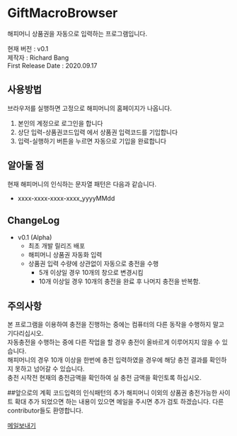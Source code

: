 # GiftMacroBrowser
해피머니 상품권을 자동으로 입력하는 프로그램입니다.

<p>
현재 버전 : v0.1<br>
제작자 : Richard Bang<br>
First Release Date : 2020.09.17<br>
</p>


## 사용방법
브라우저를 실행하면 고정으로 해피머니의 홈페이지가 나옵니다.

<ol>
  <li>본인의 계정으로 로그인을 합니다</li>
  <li>상단 입력-상품권코드입력 에서 상품권 입력코드를 기입합니다</li>
  <li>입력-실행하기 버튼을 누르면 자동으로 기입을 완료합니다</li> 
 </ol>

## 알아둘 점

현재 해피머니의 인식하는 문자열 패턴은 다음과 같습니다.
   <ul>
  <li>xxxx-xxxx-xxxx-xxxx_yyyyMMdd
  </ul>

## ChangeLog
* v0.1 (Alpha)
  - 최초 개발 릴리즈 배포
  - 해피머니 상품권 자동화 입력 
  - 상품권 입력 수량에 상관없이 자동으로 충전을 수행 
    * 5개 이상일 경우 10개의 창으로 변경시킴
    * 10개 이상일 경우 10개의 충전을 완료 후 나머지 충전을 반복함.
    
 ## 주의사항
 본 프로그램을 이용하여 충전을 진행하는 중에는 컴퓨터의 다른 동작을 수행하지 말고 기다리십시오.<br>
 자동충전을 수행하는 중에 다른 작업을 할 경우 충전이 올바르게 이루어지지 않을 수 있습니다.<br>
 해피머니의 경우 10개 이상을 한번에 충전 입력하였을 경우에 해당 충전 결과를 확인하지 못하고 넘어갈 수 있습니다.<br>
 충전 시작전 현재의 충전금액을 확인하여 실 충전 금액을 확인토록 하십시오.<br>
 
##앞으로의 계획
코드입력의 인식패턴의 추가
해피머니 이외의 상품권 충전가능한 사이트 확대
추가 되었으면 하는 내용이 있으면 메일을 주시면 추가 검토 하겠습니다.
다른 contributor들도 환영합니다.

<a href="mailto:richard.bang83@gmail.com">메일보내기<a>
    
  


